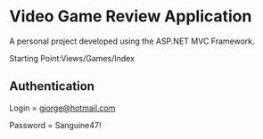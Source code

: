 # Video Game Review Application

A personal project developed using the ASP.NET MVC Framework.

Starting Point:Views/Games/Index

## Authentication
Login = gjorge@hotmail.com

Password = Sanguine47!

